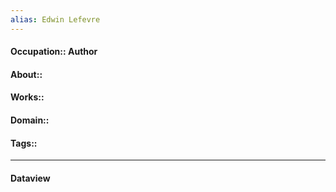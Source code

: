 ```yaml
---
alias: Edwin Lefevre
---
```


#### Occupation:: Author
#### About::
#### Works::
#### Domain::
#### Tags::

---
#### Dataview
